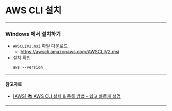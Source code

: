 # AWS CLI 설치

---

### Windows 에서 설치하기
- `AWSCLIV2.msi` 파일 다운로드
  - https://awscli.amazonaws.com/AWSCLIV2.msi
- 설치 확인
  ```shell
  aws --version
  ```


---

#### 참고자료
- [[AWS] 📚 AWS CLI 설치 & 등록 방법 - 쉽고 빠르게 설명](https://inpa.tistory.com/entry/AWS-📚-AWS-CLI-설치-사용법-쉽고-빠르게#윈도우_windows)

---
